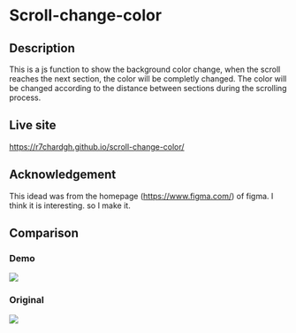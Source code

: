 # Scroll-change-color

## Description
This is a js function to show the background color change, 
when the scroll reaches the next section, 
the color will be completly changed. 
The color will be changed according to the distance between sections during the scrolling process.

## Live site
https://r7chardgh.github.io/scroll-change-color/

## Acknowledgement
This idead was from the homepage (https://www.figma.com/) of figma. I think it is interesting. so I make it.

## Comparison
### Demo
![](https://media.giphy.com/media/v1.Y2lkPTc5MGI3NjExcHhzOGlkMnduYWg2aWJrMXRpdmowNHE2Z29nZG95dTEzeTNwNHg1YyZlcD12MV9pbnRlcm5hbF9naWZfYnlfaWQmY3Q9Zw/wbwL7gLO0Sb133az95/giphy.gif)
### Original
![](https://media.giphy.com/media/v1.Y2lkPTc5MGI3NjExeDJobWJmNzc0cmNqYTBua3V5ZXJmb3J4MTA2YTdscWl5eDE5M2xnYyZlcD12MV9pbnRlcm5hbF9naWZfYnlfaWQmY3Q9Zw/50vO5L70VgOWLNKE8r/giphy.gif)
